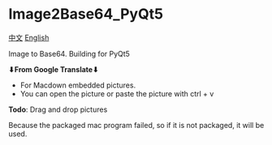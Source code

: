 # Image2Base64_PyQt5

[中文](./README.md)  [English](./README.en.md)

Image to Base64. Building for PyQt5

**⬇From Google Translate⬇**

- For Macdown embedded pictures.
- You can open the picture or paste the picture with ctrl + v

**Todo**: Drag and drop pictures

Because the packaged mac program failed, so if it is not packaged, it will be used.
